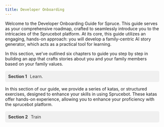```yaml
---
title: Developer Onboarding
---
```

<style>
.guide-sections {
    display: flex;
    flex-direction: column;
    gap: 10px;
}

.section-link {
    display: flex;
    align-items: center;
    text-decoration: none;
    padding: 10px;
    border-radius: 5px;
    background-color: #f0f0f0;
    color: #333;
    transition: background-color 0.3s, transform 0.3s;
}

.section-link:hover {
    background-color: #0EDDD3;
    transform: scale(1.05); /* Slightly increase the size */
}

.section-number {
    font-weight: bold;
    margin-right: 10px;
}

.disabled {
    opacity: 0.5;
    cursor: default;
}

.disabled:hover {
    background-color: #f0f0f0;
    transform: none; /* No transformation for disabled links */
}
</style>

Welcome to the Developer Onboarding Guide for Spruce. This guide serves as your comprehensive roadmap, crafted to seamlessly introduce you to the intricacies of the Sprucebot platform. At its core, this guide utilizes an engaging, hands-on approach: you will develop a family-centric AI story generator, which acts as a practical tool for learning.

In this section, we've outlined six chapters to guide you step by step in building an app that crafts stories about you and your family members based on your family values. 

<div class="guide-sections">
    <a href="learn/" class="section-link">
        <span class="section-number">Section 1</span>
        <span class="section-title">Learn.</span>
    </a>
</div>

In this section of our guide, we provide a series of katas, or structured exercises, designed to enhance your skills in using Sprucebot. These katas offer hands-on experience, allowing you to enhance your proficiency with the sprucebot platform.

<div class="guide-sections">
    <a href="train/" class="section-link">
        <span class="section-number">Section 2</span>
        <span class="section-title">Train</span>
    </a>
</div>

<script>
    document.addEventListener('DOMContentLoaded', (event) => {
        // Select all chapter links
        const sectionLinks = document.querySelectorAll('.section-link');

        // Add a click event listener to each chapter link
        sectionLinks.forEach(link => {
            link.addEventListener('click', function(e) {
                // Prevent default action if the link is disabled
                if (this.classList.contains('disabled')) {
                    e.preventDefault();
                }
            });
        });

        // Ensure all links open in the same tab
        const allLinks = document.querySelectorAll('a');
        allLinks.forEach(link => {
            link.setAttribute('target', '_self');
        });
    });
</script>
